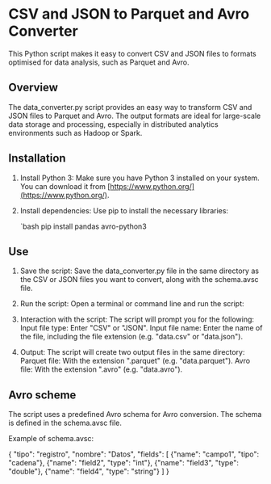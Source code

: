 # CSV and JSON to Parquet and Avro Converter

This Python script makes it easy to convert CSV and JSON files to formats optimised for data analysis, such as Parquet and Avro.

## Overview

The data_converter.py script provides an easy way to transform CSV and JSON files to Parquet and Avro. The output formats are ideal for large-scale data storage and processing, especially in distributed analytics environments such as Hadoop or Spark.

## Installation

1. Install Python 3: Make sure you have Python 3 installed on your system. You can download it from [https://www.python.org/](https://www.python.org/).

2. Install dependencies: Use pip to install the necessary libraries:

   `bash
   pip install pandas avro-python3

## Use

1. Save the script: Save the data_converter.py file in the same directory as the CSV or JSON files you want to convert, along with the schema.avsc file.

2. Run the script: Open a terminal or command line and run the script:

3. Interaction with the script: The script will prompt you for the following:
Input file type: Enter "CSV" or "JSON".
Input file name: Enter the name of the file, including the file extension (e.g. "data.csv" or "data.json").

4. Output: The script will create two output files in the same directory:
Parquet file: With the extension ".parquet" (e.g. "data.parquet").
Avro file: With the extension ".avro" (e.g. "data.avro").

## Avro scheme

The script uses a predefined Avro schema for Avro conversion. The schema is defined in the schema.avsc file. 

Example of schema.avsc:

{
  "tipo": "registro",
  "nombre": "Datos",
  "fields": [
    {"name": "campo1", "tipo": "cadena"},
    {"name": "field2", "type": "int"},
    {"name": "field3", "type": "double"},
    {"name": "field4", "type": "string"}
  ]
} 




